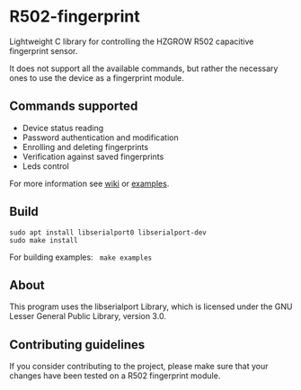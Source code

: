 # R502-fingerprint

Lightweight C library for controlling the HZGROW R502 capacitive fingerprint sensor.

It does not support all the available commands, but rather the necessary ones to use the device as a fingerprint module.

## Commands supported
* Device status reading
* Password authentication and modification
* Enrolling and deleting fingerprints
* Verification against saved fingerprints
* Leds control

For more information see [wiki](https://github.com/DanBrezeanu/R502-fingerprint/wiki/R502) or [examples](examples).

## Build

    sudo apt install libserialport0 libserialport-dev
    sudo make install

For building examples: &nbsp; `make examples `

## About
This program uses the libserialport Library, which is licensed under the GNU Lesser General Public Library, version 3.0.

## Contributing guidelines
If you consider contributing to the project, please make sure that your changes have been tested on a R502 fingerprint module.
